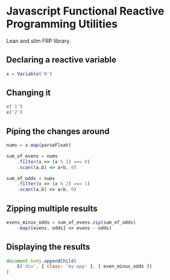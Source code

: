 # Javascript Functional Reactive Programming Utilities

Lean and slim FRP library.

## Declaring a reactive variable

```javascript
x = Variable('0')
```

## Changing it

```javascript
x('1')
x('2')
```

## Piping the changes around

```javascript
nums = x.map(parseFloat)

sum_of_evens = nums
	.filter(x => (x % 2) === 0)
	.scan((a,b) => a+b, 0)

sum_of_odds = nums
	.filter(x => (x % 2) === 1)
	.scan((a,b) => a+b, 0)
```

## Zipping multiple results

```javascript
evens_minus_odds = sum_of_evens.zip(sum_of_odds)
	.map([evens, odds] => evens - odds)
```

## Displaying the results

```javascript
document.body.appendChild(
	E('div', { class: 'my-app' }, [ even_minus_odds ])
)
```
